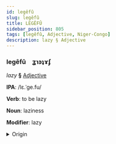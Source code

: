 ```yaml
---
id: legêfû
slug: legêfû
title: LEGÊFÛ
sidebar_position: 805
tags: [legêfû, Adjective, Niger-Congo]
description: lazy § Adjective
---
```


### legêfû&emsp;<span kind="abugida">ʓɿꜿʇɤʄ</span>

*lazy* **§** [Adjective](../../tags/Adjective)

**IPA**: /lɛ.ˈge.fu/

**Verb**: to be lazy

**Noun**: laziness

**Modifier**: lazy

<details>
    <summary>Origin</summary>
    Swahili -legevu /lɛ'gɛ.vu/<br/>
    <em>Niger-Congo Language Family</em>
</details>